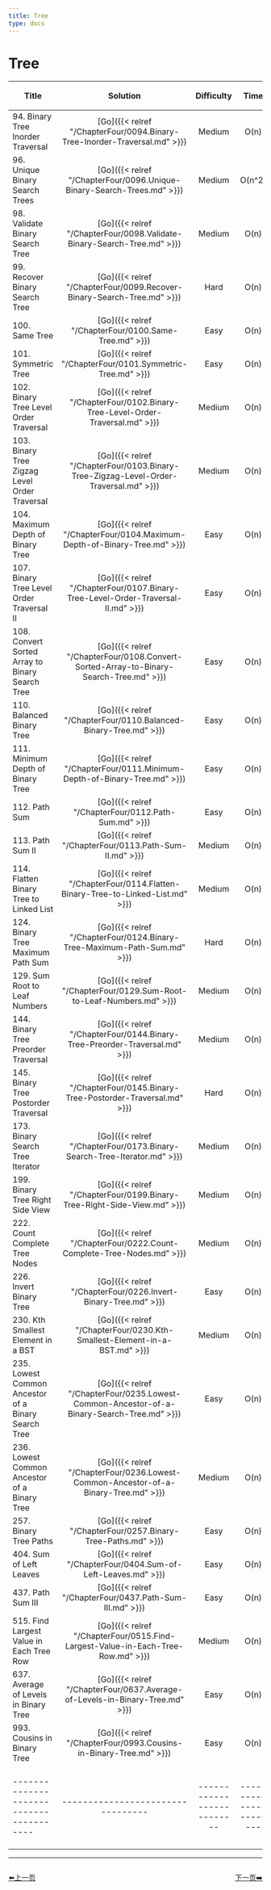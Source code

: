 ```yaml
---
title: Tree
type: docs
---
```


# Tree

| Title | Solution | Difficulty | Time | Space |收藏| 
| ----- | :--------: | :----------: | :----: | :-----: | :-----: |
|94. Binary Tree Inorder Traversal | [Go]({{< relref "/ChapterFour/0094.Binary-Tree-Inorder-Traversal.md" >}})| Medium | O(n)| O(1)||
|96. Unique Binary Search Trees | [Go]({{< relref "/ChapterFour/0096.Unique-Binary-Search-Trees.md" >}})| Medium | O(n^2)| O(n)||
|98. Validate Binary Search Tree | [Go]({{< relref "/ChapterFour/0098.Validate-Binary-Search-Tree.md" >}})| Medium | O(n)| O(1)||
|99. Recover Binary Search Tree  | [Go]({{< relref "/ChapterFour/0099.Recover-Binary-Search-Tree.md" >}})| Hard | O(n)| O(1)||
|100. Same Tree  | [Go]({{< relref "/ChapterFour/0100.Same-Tree.md" >}})| Easy | O(n)| O(1)||
|101. Symmetric Tree  | [Go]({{< relref "/ChapterFour/0101.Symmetric-Tree.md" >}})| Easy | O(n)| O(1)||
|102. Binary Tree Level Order Traversal  | [Go]({{< relref "/ChapterFour/0102.Binary-Tree-Level-Order-Traversal.md" >}})| Medium | O(n)| O(1)||
|103. Binary Tree Zigzag Level Order Traversal | [Go]({{< relref "/ChapterFour/0103.Binary-Tree-Zigzag-Level-Order-Traversal.md" >}})| Medium | O(n)| O(n)||
|104. Maximum Depth of Binary Tree | [Go]({{< relref "/ChapterFour/0104.Maximum-Depth-of-Binary-Tree.md" >}})| Easy | O(n)| O(1)||
|107. Binary Tree Level Order Traversal II | [Go]({{< relref "/ChapterFour/0107.Binary-Tree-Level-Order-Traversal-II.md" >}})| Easy | O(n)| O(1)||
|108. Convert Sorted Array to Binary Search Tree | [Go]({{< relref "/ChapterFour/0108.Convert-Sorted-Array-to-Binary-Search-Tree.md" >}})| Easy | O(n)| O(1)||
|110. Balanced Binary Tree | [Go]({{< relref "/ChapterFour/0110.Balanced-Binary-Tree.md" >}})| Easy | O(n)| O(1)||
|111. Minimum Depth of Binary Tree | [Go]({{< relref "/ChapterFour/0111.Minimum-Depth-of-Binary-Tree.md" >}})| Easy | O(n)| O(1)||
|112. Path Sum | [Go]({{< relref "/ChapterFour/0112.Path-Sum.md" >}})| Easy | O(n)| O(1)||
|113. Path Sum II | [Go]({{< relref "/ChapterFour/0113.Path-Sum-II.md" >}})| Medium | O(n)| O(1)||
|114. Flatten Binary Tree to Linked List | [Go]({{< relref "/ChapterFour/0114.Flatten-Binary-Tree-to-Linked-List.md" >}})| Medium | O(n)| O(1)||
|124. Binary Tree Maximum Path Sum | [Go]({{< relref "/ChapterFour/0124.Binary-Tree-Maximum-Path-Sum.md" >}})| Hard | O(n)| O(1)||
|129. Sum Root to Leaf Numbers | [Go]({{< relref "/ChapterFour/0129.Sum-Root-to-Leaf-Numbers.md" >}})| Medium | O(n)| O(1)||
|144. Binary Tree Preorder Traversal  | [Go]({{< relref "/ChapterFour/0144.Binary-Tree-Preorder-Traversal.md" >}})| Medium | O(n)| O(1)||
|145. Binary Tree Postorder Traversal | [Go]({{< relref "/ChapterFour/0145.Binary-Tree-Postorder-Traversal.md" >}})| Hard | O(n)| O(1)||
|173. Binary Search Tree Iterator | [Go]({{< relref "/ChapterFour/0173.Binary-Search-Tree-Iterator.md" >}})| Medium | O(n)| O(1)||
|199. Binary Tree Right Side View | [Go]({{< relref "/ChapterFour/0199.Binary-Tree-Right-Side-View.md" >}})| Medium | O(n)| O(1)||
|222. Count Complete Tree Nodes | [Go]({{< relref "/ChapterFour/0222.Count-Complete-Tree-Nodes.md" >}})| Medium | O(n)| O(1)||
|226. Invert Binary Tree | [Go]({{< relref "/ChapterFour/0226.Invert-Binary-Tree.md" >}})| Easy | O(n)| O(1)||
|230. Kth Smallest Element in a BST | [Go]({{< relref "/ChapterFour/0230.Kth-Smallest-Element-in-a-BST.md" >}})| Medium | O(n)| O(1)||
|235. Lowest Common Ancestor of a Binary Search Tree | [Go]({{< relref "/ChapterFour/0235.Lowest-Common-Ancestor-of-a-Binary-Search-Tree.md" >}})| Easy | O(n)| O(1)||
|236. Lowest Common Ancestor of a Binary Tree | [Go]({{< relref "/ChapterFour/0236.Lowest-Common-Ancestor-of-a-Binary-Tree.md" >}})| Medium | O(n)| O(1)||
|257. Binary Tree Paths | [Go]({{< relref "/ChapterFour/0257.Binary-Tree-Paths.md" >}})| Easy | O(n)| O(1)||
|404. Sum of Left Leaves | [Go]({{< relref "/ChapterFour/0404.Sum-of-Left-Leaves.md" >}})| Easy | O(n)| O(1)||
|437. Path Sum III  | [Go]({{< relref "/ChapterFour/0437.Path-Sum-III.md" >}})| Easy | O(n)| O(1)||
|515. Find Largest Value in Each Tree Row | [Go]({{< relref "/ChapterFour/0515.Find-Largest-Value-in-Each-Tree-Row.md" >}})| Medium | O(n)| O(n)||
|637. Average of Levels in Binary Tree | [Go]({{< relref "/ChapterFour/0637.Average-of-Levels-in-Binary-Tree.md" >}})| Easy | O(n)| O(n)||
|993. Cousins in Binary Tree | [Go]({{< relref "/ChapterFour/0993.Cousins-in-Binary-Tree.md" >}})| Easy | O(n)| O(1)||
|---------------------------------------|---------------------------------|--------------------------|-----------------------|-----------|--------|


----------------------------------------------
<div style="display: flex;justify-content: space-between;align-items: center;">
<p><a href="https://books.halfrost.com/leetcode/ChapterTwo/Stack/">⬅️上一页</a></p>
<p><a href="https://books.halfrost.com/leetcode/ChapterTwo/Dynamic_Programming/">下一页➡️</a></p>
</div>